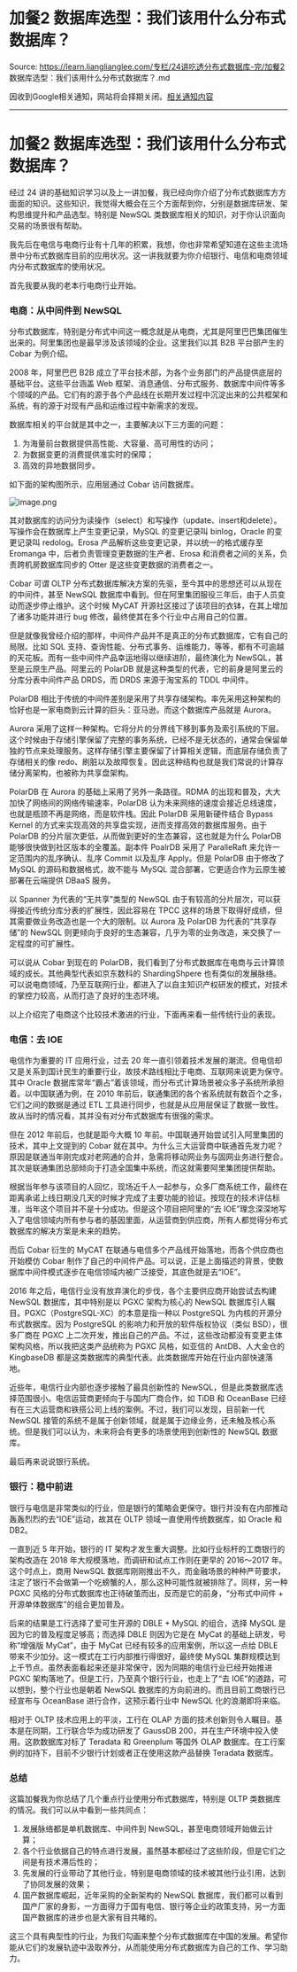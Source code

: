 # 加餐2  数据库选型：我们该用什么分布式数据库？ 

Source: https://learn.lianglianglee.com/专栏/24讲吃透分布式数据库-完/加餐2  数据库选型：我们该用什么分布式数据库？.md

因收到Google相关通知，网站将会择期关闭。[相关通知内容](https://lumendatabase.org/notices/44265620)

---

# 加餐2 数据库选型：我们该用什么分布式数据库？

经过 24 讲的基础知识学习以及上一讲加餐，我已经向你介绍了分布式数据库方方面面的知识。这些知识，我觉得大概会在三个方面帮到你，分别是数据库研发、架构思维提升和产品选型。特别是 NewSQL 类数据库相关的知识，对于你认识面向交易的场景很有帮助。

我先后在电信与电商行业有十几年的积累，我想，你也非常希望知道在这些主流场景中分布式数据库目前的应用状况。这一讲我就要为你介绍银行、电信和电商领域内分布式数据库的使用状况。

首先我要从我的老本行电商行业开始。

### 电商：从中间件到 NewSQL

分布式数据库，特别是分布式中间这一概念就是从电商，尤其是阿里巴巴集团催生出来的。阿里集团也是最早涉及该领域的企业。这里我们以其 B2B 平台部产生的 Cobar 为例介绍。

2008 年，阿里巴巴 B2B 成立了平台技术部，为各个业务部门的产品提供底层的基础平台。这些平台涵盖 Web 框架、消息通信、分布式服务、数据库中间件等多个领域的产品。它们有的源于各个产品线在长期开发过程中沉淀出来的公共框架和系统，有的源于对现有产品和运维过程中新需求的发现。

数据库相关的平台就是其中之一，主要解决以下三方面的问题：

1. 为海量前台数据提供高性能、大容量、高可用性的访问；
2. 为数据变更的消费提供准实时的保障；
3. 高效的异地数据同步。

如下面的架构图所示，应用层通过 Cobar 访问数据库。

![image.png](assets/Cgp9HWBzrSaABPOUAAH9MECqjKQ062.png)

其对数据库的访问分为读操作（select）和写操作（update、insert和delete）。写操作会在数据库上产生变更记录，MySQL 的变更记录叫 binlog，Oracle 的变更记录叫 redolog。Erosa 产品解析这些变更记录，并以统一的格式缓存至 Eromanga 中，后者负责管理变更数据的生产者、Erosa 和消费者之间的关系，负责跨机房数据库同步的 Otter 是这些变更数据的消费者之一。

Cobar 可谓 OLTP 分布式数据库解决方案的先驱，至今其中的思想还可以从现在的中间件，甚至 NewSQL 数据库中看到。但在阿里集团服役三年后，由于人员变动而逐步停止维护。这个时候 MyCAT 开源社区接过了该项目的衣钵，在其上增加了诸多功能并进行 bug 修改，最终使其在多个行业中占用自己的位置。

但是就像我曾经介绍的那样，中间件产品并不是真正的分布式数据库，它有自己的局限。比如 SQL 支持、查询性能、分布式事务、运维能力，等等，都有不可逾越的天花板。而有一些中间件产品幸运地得以继续进阶，最终演化为 NewSQL，甚至是云原生产品。阿里云的 PolarDB 就是这种类型的代表，它的前身是阿里云的分库分表中间件产品 DRDS，而 DRDS 来源于淘宝系的 TDDL 中间件。

PolarDB 相比于传统的中间件差别是采用了共享存储架构。率先采用这种架构的恰好也是一家电商到云计算的巨头：亚马逊。而这个数据库产品就是 Aurora。

Aurora 采用了这样一种架构。它将分片的分界线下移到事务及索引系统的下层。这个时候由于存储引擎保留了完整的事务系统，已经不是无状态的，通常会保留单独的节点来处理服务。这样存储引擎主要保留了计算相关逻辑，而底层存储负责了存储相关的像 redo、刷脏以及故障恢复。因此这种结构也就是我们常说的计算存储分离架构，也被称为共享盘架构。

PolarDB 在 Aurora 的基础上采用了另外一条路径。RDMA 的出现和普及，大大加快了网络间的网络传输速率，PolarDB 认为未来网络的速度会接近总线速度，也就是瓶颈不再是网络，而是软件栈。因此 PolarDB 采用新硬件结合 Bypass Kernel 的方式来实现高效的共享盘实现，进而支撑高效的数据库服务。由于 PolarDB 的分片层次更低，从而做到更好的生态兼容，这也就是为什么 PolarDB 能够很快做到社区版本的全覆盖。副本件 PoalrDB 采用了 ParalleRaft 来允许一定范围内的乱序确认、乱序 Commit 以及乱序 Apply。但是 PolarDB 由于修改了 MySQL 的源码和数据格式，故不能与 MySQL 混合部署，它更适合作为云原生被部署在云端提供 DBaaS 服务。

以 Spanner 为代表的“无共享”类型的 NewSQL 由于有较高的分片层次，可以获得接近传统分库分表的扩展性，因此容易在 TPCC 这样的场景下取得好成绩，但其需要做业务改造也是一个大的限制。以 Aurora 及 PolarDB 为代表的“共享存储”的 NewSQL 则更倾向于良好的生态兼容，几乎为零的业务改造，来交换了一定程度的可扩展性。

可以说从 Cobar 到现在的 PolarDB，我们看到了分布式数据库在电商与云计算领域的成长。其他典型代表如京东数科的 ShardingShpere 也有类似的发展脉络。可以说电商领域，乃至互联网行业，都进入了以自主知识产权研发的模式，对技术的掌控力较高，从而打造了良好的生态环境。

以上介绍完了电商这个比较技术激进的行业，下面再来看一些传统行业的表现。

### 电信：去 IOE

电信作为重要的 IT 应用行业，过去 20 年一直引领着技术发展的潮流。但电信却又是关系到国计民生的重要行业，故技术路线相比于电商、互联网来说更为保守。其中 Oracle 数据库常年“霸占”着该领域，而分布式计算场景被众多子系统所承担着。以中国联通为例，在 2010 年前后，联通集团的各个省系统就有数百个之多，它们之间的数据是通过 ETL 工具进行同步，也就是从应用层保证了数据一致性。故从当时的情况看，其并没有对分布式数据库有很强的需求。

但在 2012 年前后，也就是距今大概 10 年前。中国联通开始尝试引入阿里集团的技术，其中上文提到的 Cobar 就在其中。为什么三大运营商中联通首先发力呢？原因是联通当年刚完成对老网通的合并，急需将移动网业务与固网业务进行整合。其次是联通集团总部倾向于打造全国集中系统，而这就需要阿里集团提供帮助。

根据当年参与该项目的人回忆，现场近千人一起参与，众多厂商系统工作，最终在距离承诺上线日期没几天的时候才完成了主要功能的验证。按现在的技术评估标准，当年这个项目并不是十分成功。但是这个项目把阿里的“去 IOE”理念深深地写入了电信领域内所有参与者的基因里面，从运营商到供应商，所有人都觉得分布式数据库的解决方案是未来的趋势。

而后 Cobar 衍生的 MyCAT 在联通与电信多个产品线开始落地，而各个供应商也开始模仿 Cobar 制作了自己的中间件产品。可以说，正是上面描述的背景，使数据库中间件模式逐步在电信领域内被广泛接受，其底色就是去“IOE”。

2016 年之后，电信行业没有放弃演化的步伐，各个主要供应商开始尝试去构建 NewSQL 数据库，其中特别是以 PGXC 架构为核心的 NewSQL 数据库引人瞩目。PGXC（PostgreSQL-XC）的本意是指一种以 PostgreSQL 为内核的开源分布式数据库。因为 PostgreSQL 的影响力和开放的软件版权协议（类似 BSD），很多厂商在 PGXC 上二次开发，推出自己的产品。不过，这些改动都没有变更主体架构风格，所以我把这类产品统称为 PGXC 风格，如亚信的 AntDB、人大金仓的 KingbaseDB 都是这类数据库的典型代表。此类数据库开始在行业内部快速落地。

近些年，电信行业内部也逐步接触了最具创新性的 NewSQL，但是此类数据库选择范围很小。电信运营商更倾向于与国内厂商合作，如 TiDB 和 OceanBase 已经有在三大运营商和铁搭公司上线的案例。不过，我们可以发现，目前新一代 NewSQL 接管的系统不是属于创新领域，就是属于边缘业务，还未触及核心系统。但是我们可以认为，未来将会有更多的场景使用到创新性的 NewSQL 数据库。

最后再来说说银行系统。

### 银行：稳中前进

银行与电信是非常类似的行业，但是银行的策略会更保守。银行并没有在内部推动轰轰烈烈的去“IOE”运动，故其在 OLTP 领域一直使用传统数据库，如 Oracle 和 DB2。

一直到近 5 年开始，银行的 IT 架构才发生重大调整。比如行业标杆的工商银行的架构改造在 2018 年大规模落地，而调研和试点工作则在更早的 2016～2017 年。这个时点上，商用 NewSQL 数据库刚刚推出不久，而金融场景的种种严苛要求，注定了银行不会做第一个吃螃蟹的人，那么这种可能性就被排除了。同样，另一种 PGXC 风格的分布式数据库也正待破茧而出，反而是它的前身，“分布式中间件 + 开源单体数据库”的组合更加普及。

后来的结果是工行选择了爱可生开源的 DBLE + MySQL 的组合，选择 MySQL 是因为它的普及程度足够高；而选择 DBLE 则因为它是在 MyCat 的基础上研发，号称“增强版 MyCat”，由于 MyCat 已经有较多的应用案例，所以这一点给 DBLE 带来不少加分。这一模式在工行内部推行得很好，最终使 MySQL 集群规模达到上千节点。虽然表面看起来还是非常保守，因为同期的电信行业已经开始推进 PGXC 架构落地了。但是工行，乃至真个银行行业，也走上了“去 IOE”的道路，可以想到，整个行业也是朝着 NewSQL 数据库的方向前进的。而且目前工商银行已经宣布与 OceanBase 进行合作，这预示着行业中 NewSQL 化的浪潮即将来临。

相对于 OLTP 技术应用上的平淡，工行在 OLAP 方面的技术创新则令人瞩目。基本是在同期，工行联合华为成功研发了 GaussDB 200，并在生产环境中投入使用。这款数据库对标了 Teradata 和 Greenplum 等国外 OLAP 数据库。在工行案例的加持下，目前不少银行计划或者正在使用这款产品替换 Teradata 数据库。

### 总结

这篇加餐我为你总结了几个重点行业使用分布式数据库，特别是 OLTP 类数据库的情况。我们可以从中看到一些共同点：

1. 发展脉络都是单机数据库、中间件到 NewSQL，甚至电商领域开始做云计算；
2. 各个行业依据自己的特点进行发展，虽然基本都经过了这些阶段，但是它们之间是有技术滞后性的；
3. 先发展的行业带动了其他行业，特别是电商领域的技术被其他行业引用，达到了协同发展的效果；
4. 国产数据库崛起，近年采购的全新架构的 NewSQL 数据库，我们都可以看到国产厂家的身影，一方面得力于国有电信、银行等企业的政策支持，另一方面国产数据库的进步也是大家有目共睹的。

这三个具有典型性的行业，为我们勾画来整个分布式数据库在中国的发展。希望你能从它们的发展轨迹中汲取养分，从而能使用分布式数据库为自己的工作、学习助力。